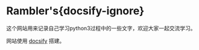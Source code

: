 # Rambler's{docsify-ignore}
这个网站用来记录自己学习python3过程中的一些文字，欢迎大家一起交流学习。

网站使用 [docsify](https://github.com/docsifyjs/docsify/) 搭建。